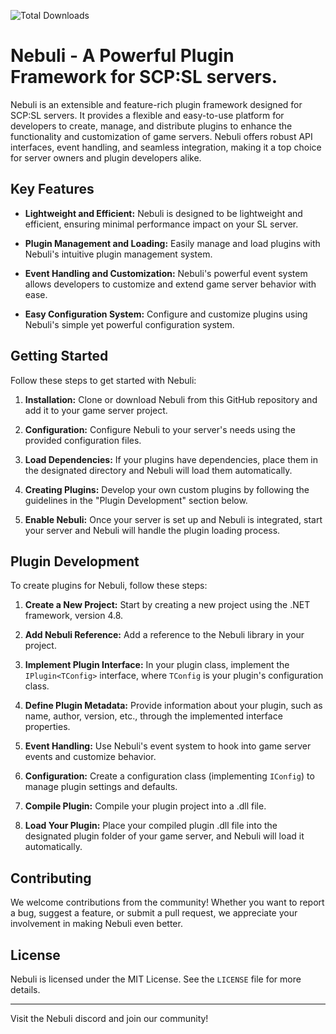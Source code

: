 ![Total Downloads](https://img.shields.io/github/downloads/Nebuli-Team/Nebuli/total)


# Nebuli - A Powerful Plugin Framework for SCP:SL servers.

Nebuli is an extensible and feature-rich plugin framework designed for SCP:SL servers. It provides a flexible and easy-to-use platform for developers to create, manage, and distribute plugins to enhance the functionality and customization of game servers. Nebuli offers robust API interfaces, event handling, and seamless integration, making it a top choice for server owners and plugin developers alike.

## Key Features

- **Lightweight and Efficient:** Nebuli is designed to be lightweight and efficient, ensuring minimal performance impact on your SL server.

- **Plugin Management and Loading:** Easily manage and load plugins with Nebuli's intuitive plugin management system.

- **Event Handling and Customization:** Nebuli's powerful event system allows developers to customize and extend game server behavior with ease.

- **Easy Configuration System:** Configure and customize plugins using Nebuli's simple yet powerful configuration system.

## Getting Started

Follow these steps to get started with Nebuli:

1. **Installation:** Clone or download Nebuli from this GitHub repository and add it to your game server project.

2. **Configuration:** Configure Nebuli to your server's needs using the provided configuration files.

3. **Load Dependencies:** If your plugins have dependencies, place them in the designated directory and Nebuli will load them automatically.

4. **Creating Plugins:** Develop your own custom plugins by following the guidelines in the "Plugin Development" section below.

5. **Enable Nebuli:** Once your server is set up and Nebuli is integrated, start your server and Nebuli will handle the plugin loading process.

## Plugin Development

To create plugins for Nebuli, follow these steps:

1. **Create a New Project:** Start by creating a new project using the .NET framework, version 4.8.

2. **Add Nebuli Reference:** Add a reference to the Nebuli library in your project.

3. **Implement Plugin Interface:** In your plugin class, implement the `IPlugin<TConfig>` interface, where `TConfig` is your plugin's configuration class.

4. **Define Plugin Metadata:** Provide information about your plugin, such as name, author, version, etc., through the implemented interface properties.

5. **Event Handling:** Use Nebuli's event system to hook into game server events and customize behavior.

6. **Configuration:** Create a configuration class (implementing `IConfig`) to manage plugin settings and defaults.

7. **Compile Plugin:** Compile your plugin project into a .dll file.

8. **Load Your Plugin:** Place your compiled plugin .dll file into the designated plugin folder of your game server, and Nebuli will load it automatically.

## Contributing

We welcome contributions from the community! Whether you want to report a bug, suggest a feature, or submit a pull request, we appreciate your involvement in making Nebuli even better.

## License

Nebuli is licensed under the MIT License. See the `LICENSE` file for more details.

---

Visit the Nebuli discord and join our community!
